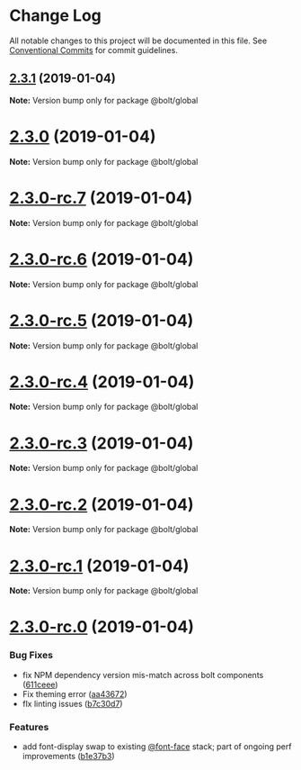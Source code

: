 # Change Log

All notable changes to this project will be documented in this file.
See [Conventional Commits](https://conventionalcommits.org) for commit guidelines.

## [2.3.1](https://github.com/bolt-design-system/bolt/tree/master/packages/global/compare/v2.3.0...v2.3.1) (2019-01-04)

**Note:** Version bump only for package @bolt/global





# [2.3.0](https://github.com/bolt-design-system/bolt/tree/master/packages/global/compare/v2.3.0-rc.7...v2.3.0) (2019-01-04)

**Note:** Version bump only for package @bolt/global





# [2.3.0-rc.7](https://github.com/bolt-design-system/bolt/tree/master/packages/global/compare/v2.3.0-rc.6...v2.3.0-rc.7) (2019-01-04)

**Note:** Version bump only for package @bolt/global





# [2.3.0-rc.6](https://github.com/bolt-design-system/bolt/tree/master/packages/global/compare/v2.3.0-rc.5...v2.3.0-rc.6) (2019-01-04)

**Note:** Version bump only for package @bolt/global





# [2.3.0-rc.5](https://github.com/bolt-design-system/bolt/tree/master/packages/global/compare/v2.3.0-rc.4...v2.3.0-rc.5) (2019-01-04)

**Note:** Version bump only for package @bolt/global





# [2.3.0-rc.4](https://github.com/bolt-design-system/bolt/tree/master/packages/global/compare/v2.3.0-rc.3...v2.3.0-rc.4) (2019-01-04)

**Note:** Version bump only for package @bolt/global





# [2.3.0-rc.3](https://github.com/bolt-design-system/bolt/tree/master/packages/global/compare/v2.3.0-rc.2...v2.3.0-rc.3) (2019-01-04)

**Note:** Version bump only for package @bolt/global





# [2.3.0-rc.2](https://github.com/bolt-design-system/bolt/tree/master/packages/global/compare/v2.3.0-rc.1...v2.3.0-rc.2) (2019-01-04)

**Note:** Version bump only for package @bolt/global





# [2.3.0-rc.1](https://github.com/bolt-design-system/bolt/tree/master/packages/global/compare/vv2.3.0-rc.0...v2.3.0-rc.1) (2019-01-04)

**Note:** Version bump only for package @bolt/global





# [2.3.0-rc.0](https://github.com/bolt-design-system/bolt/tree/master/packages/global/compare/v2.2.1...v2.3.0-rc.0) (2019-01-04)


### Bug Fixes

* fix NPM dependency version mis-match across bolt components ([611ceee](https://github.com/bolt-design-system/bolt/tree/master/packages/global/commit/611ceee))
* Fix theming error ([aa43672](https://github.com/bolt-design-system/bolt/tree/master/packages/global/commit/aa43672))
* flx linting issues ([b7c30d7](https://github.com/bolt-design-system/bolt/tree/master/packages/global/commit/b7c30d7))


### Features

* add font-display swap to existing [@font-face](https://github.com/font-face) stack; part of ongoing perf improvements ([b1e37b3](https://github.com/bolt-design-system/bolt/tree/master/packages/global/commit/b1e37b3))
